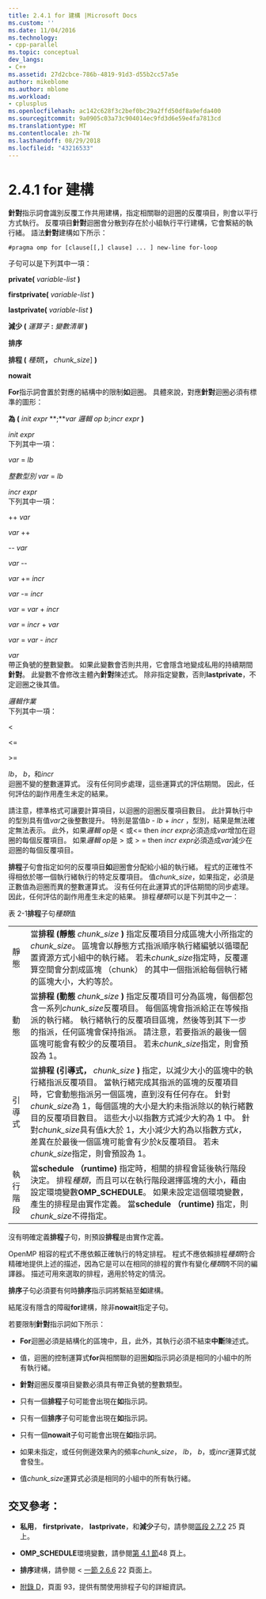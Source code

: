 ```yaml
---
title: 2.4.1 for 建構 |Microsoft Docs
ms.custom: ''
ms.date: 11/04/2016
ms.technology:
- cpp-parallel
ms.topic: conceptual
dev_langs:
- C++
ms.assetid: 27d2cbce-786b-4819-91d3-d55b2cc57a5e
author: mikeblome
ms.author: mblome
ms.workload:
- cplusplus
ms.openlocfilehash: ac142c628f3c2bef0bc29a2ffd50df8a9efda400
ms.sourcegitcommit: 9a0905c03a73c904014ec9fd3d6e59e4fa7813cd
ms.translationtype: MT
ms.contentlocale: zh-TW
ms.lasthandoff: 08/29/2018
ms.locfileid: "43216533"
---
```

# <a name="241-for-construct"></a>2.4.1 for 建構

**針對**指示詞會識別反覆工作共用建構，指定相關聯的迴圈的反覆項目，則會以平行方式執行。 反覆項目**針對**迴圈會分散到存在於小組執行平行建構，它會繫結的執行緒。 語法**針對**建構如下所示：

```
#pragma omp for [clause[[,] clause] ... ] new-line for-loop
```

子句可以是下列其中一項：

**private(** *variable-list* **)**

**firstprivate(** *variable-list* **)**

**lastprivate(** *variable-list* **)**

**減少 (** *運算子* **:** *變數清單* **)**

**排序**

**排程 (** *種類*[**，** *chunk_size*] **)**

**nowait**

**For**指示詞會置於對應的結構中的限制**如**迴圈。 具體來說，對應**針對**迴圈必須有標準的圖形：

**為 (** *init expr* **;***var 邏輯 op b*;*incr expr* **)**

*init expr*<br/>
下列其中一項：

*var* = *lb*

*整數型別 var* = *lb*

*incr expr*<br/>
下列其中一項：

++ *var*

*var* ++

-- *var*

*var* --

*var* += *incr*

*var* -= *incr*

*var* = *var* + *incr*

*var* = *incr* + *var*

*var* = *var* - *incr*

*var*<br/>
帶正負號的整數變數。 如果此變數會否則共用，它會隱含地變成私用的持續期間**針對**。   此變數不會修改主體內**針對**陳述式。 除非指定變數，否則**lastprivate**，不定迴圈之後其值。

*邏輯作業*<br/>
下列其中一項：

<

\<=

>

\>=

*lb*， *b*，和*incr*<br>
迴圈不變的整數運算式。 沒有任何同步處理，這些運算式的評估期間。 因此，任何評估的副作用產生未定的結果。

請注意，標準格式可讓要計算項目，以迴圈的迴圈反覆項目數目。 此計算執行中的型別具有值*var*之後整數提升。 特別是當值*b* - *lb* + *incr* ，型別，結果是無法確定無法表示。 此外，如果*邏輯 op*是 < 或\<= then *incr expr*必須造成*var*增加在迴圈的每個反覆項目。   如果*邏輯 op*是 > 或 > = then *incr expr*必須造成*var*減少在迴圈的每個反覆項目。

**排程**子句會指定如何的反覆項目**如**迴圈會分配給小組的執行緒。 程式的正確性不得相依於哪一個執行緒執行的特定反覆項目。 值*chunk_size*，如果指定，必須是正數值為迴圈而異的整數運算式。 沒有任何在此運算式的評估期間的同步處理。 因此，任何評估的副作用產生未定的結果。 排程*種類*可以是下列其中之一：

表 2-1**排程**子句*種類*值

|||
|-|-|
|靜態|當**排程 (靜態** *chunk_size* **)** 指定反覆項目分成區塊大小所指定的*chunk_size*。 區塊會以靜態方式指派順序執行緒編號以循環配置資源方式小組中的執行緒。 若未*chunk_size*指定時，反覆運算空間會分割成區塊 （chunk） 的其中一個指派給每個執行緒的區塊大小，大約等於。|
|動態|當**排程 (動態** *chunk_size* **)** 指定反覆項目可分為區塊，每個都包含一系列*chunk_size*反覆項目。 每個區塊會指派給正在等候指派的執行緒。 執行緒執行的反覆項目區塊，然後等到其下一步 的指派，任何區塊會保持指派。 請注意，若要指派的最後一個區塊可能會有較少的反覆項目。 若未*chunk_size*指定，則會預設為 1。|
|引導式|當**排程 (引導式，** *chunk_size* **)** 指定，以減少大小的區塊中的執行緒指派反覆項目。 當執行緒完成其指派的區塊的反覆項目時，它會動態指派另一個區塊，直到沒有任何存在。 針對*chunk_size*為 1，每個區塊的大小是大約未指派除以的執行緒數目的反覆項目數目。 這些大小以指數方式減少大約為 1 中。 針對*chunk_size*具有值*k*大於 1，大小減少大約為以指數方式*k*，差異在於最後一個區塊可能會有少於*k*反覆項目。 若未*chunk_size*指定，則會預設為 1。|
|執行階段|當**schedule （runtime)** 指定時，相關的排程會延後執行階段決定。 排程*種類*，而且可以在執行階段選擇區塊的大小，藉由設定環境變數**OMP_SCHEDULE**。 如果未設定這個環境變數，產生的排程是由實作定義。 當**schedule （runtime)** 指定，則*chunk_size*不得指定。|

沒有明確定義**排程**子句，則預設**排程**是由實作定義。

OpenMP 相容的程式不應依賴正確執行的特定排程。 程式不應依賴排程*種類*符合精確地提供上述的描述，因為它是可以在相同的排程的實作有變化*種類*跨不同的編譯器。 描述可用來選取的排程，適用於特定的情況。

**排序**子句必須要有何時**排序**指示詞將繫結至**如**建構。

結尾沒有隱含的障礙**for**建構，除非**nowait**指定子句。

若要限制**針對**指示詞如下所示：

-   **For**迴圈必須是結構化的區塊中，且，此外，其執行必須不結束**中斷**陳述式。

-   值，迴圈的控制運算式**for**與相關聯的迴圈**如**指示詞必須是相同的小組中的所有執行緒。

-   **針對**迴圈反覆項目變數必須具有帶正負號的整數類型。

-   只有一個**排程**子句可能會出現在**如**指示詞。

-   只有一個**排序**子句可能會出現在**如**指示詞。

-   只有一個**nowait**子句可能會出現在**如**指示詞。

-   如果未指定，或任何側邊效果內的頻率*chunk_size*， *lb*， *b*，或*incr*運算式就會發生。

-   值*chunk_size*運算式必須是相同的小組中的所有執行緒。

## <a name="cross-references"></a>交叉參考：

-   **私用**， **firstprivate**， **lastprivate**，和**減少**子句，請參閱[區段 2.7.2](../../parallel/openmp/2-7-2-data-sharing-attribute-clauses.md) 25 頁上。

-   **OMP_SCHEDULE**環境變數，請參閱[第 4.1 節](../../parallel/openmp/4-1-omp-schedule.md)48 頁上。

-   **排序**建構，請參閱 <<c2> [ 一節 2.6.6](../../parallel/openmp/2-6-6-ordered-construct.md) 22 頁面上。

-   [附錄 D](../../parallel/openmp/d-using-the-schedule-clause.md)，頁面 93，提供有關使用排程子句的詳細資訊。